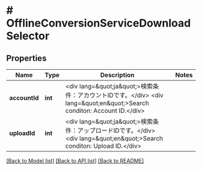 # # OfflineConversionServiceDownloadSelector

## Properties

Name | Type | Description | Notes
------------ | ------------- | ------------- | -------------
**accountId** | **int** | &lt;div lang&#x3D;\&quot;ja\&quot;&gt;検索条件：アカウントIDです。&lt;/div&gt; &lt;div lang&#x3D;\&quot;en\&quot;&gt;Search conditon: Account ID.&lt;/div&gt; | 
**uploadId** | **int** | &lt;div lang&#x3D;\&quot;ja\&quot;&gt;検索条件：アップロードIDです。&lt;/div&gt; &lt;div lang&#x3D;\&quot;en\&quot;&gt;Search conditon: Upload ID.&lt;/div&gt; | 

[[Back to Model list]](../../README.md#documentation-for-models) [[Back to API list]](../../README.md#documentation-for-api-endpoints) [[Back to README]](../../README.md)


